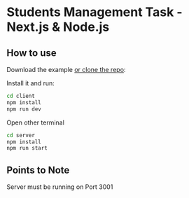 # Students Management Task - Next.js & Node.js

## How to use

Download the example [or clone the repo](https://github.com/pixelbuildlab/student-management):

<!-- #default-branch-switch -->

Install it and run:

```sh
cd client
npm install
npm run dev
```

Open other terminal

```sh
cd server
npm install
npm run start
```

## Points to Note

<!-- #default-branch-switch -->

Server must be running on Port 3001
